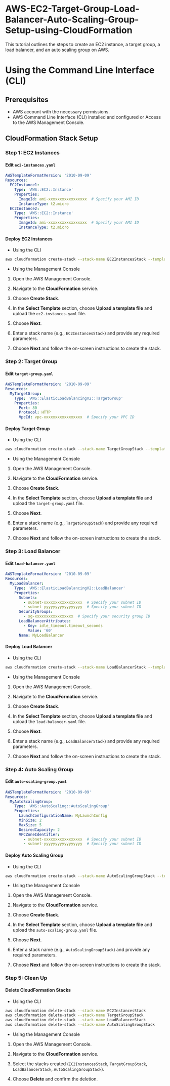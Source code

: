 # AWS-EC2-Target-Group-Load-Balancer-Auto-Scaling-Group-Setup-using-CloudFormation
This tutorial outlines the steps to create an EC2 instance, a target group, a load balancer, and an auto scaling group on AWS.

# Using the Command Line Interface (CLI)

## Prerequisites

- AWS account with the necessary permissions.
- AWS Command Line Interface (CLI) installed and configured or Access to the AWS Management Console.

## CloudFormation Stack Setup

### Step 1: EC2 Instances

#### Edit `ec2-instances.yaml`

```yaml
AWSTemplateFormatVersion: '2010-09-09'
Resources:
  EC2Instance1:
    Type: 'AWS::EC2::Instance'
    Properties:
      ImageId: ami-xxxxxxxxxxxxxxxxx  # Specify your AMI ID
      InstanceType: t2.micro
  EC2Instance2:
    Type: 'AWS::EC2::Instance'
    Properties:
      ImageId: ami-xxxxxxxxxxxxxxxxx  # Specify your AMI ID
      InstanceType: t2.micro
```

#### Deploy EC2 Instances

- Using the CLI
  
```bash
aws cloudformation create-stack --stack-name EC2InstancesStack --template-body file://ec2-instances.yaml
```

- Using the Management Console
  
1. Open the AWS Management Console.

2. Navigate to the **CloudFormation** service.

3. Choose **Create Stack**.

4. In the **Select Template** section, choose **Upload a template file** and upload the `ec2-instances.yaml` file.

5. Choose **Next**.

6. Enter a stack name (e.g., `EC2InstancesStack`) and provide any required parameters.

7. Choose **Next** and follow the on-screen instructions to create the stack.

### Step 2: Target Group

#### Edit `target-group.yaml`

```yaml
AWSTemplateFormatVersion: '2010-09-09'
Resources:
  MyTargetGroup:
    Type: 'AWS::ElasticLoadBalancingV2::TargetGroup'
    Properties:
      Port: 80
      Protocol: HTTP
      VpcId: vpc-xxxxxxxxxxxxxxxxx  # Specify your VPC ID
```

#### Deploy Target Group

- Using the CLI

```bash
aws cloudformation create-stack --stack-name TargetGroupStack --template-body file://target-group.yaml
```

- Using the Management Console

1. Open the AWS Management Console.

2. Navigate to the **CloudFormation** service.

3. Choose **Create Stack**.

4. In the **Select Template** section, choose **Upload a template file** and upload the `target-group.yaml` file.

5. Choose **Next**.

6. Enter a stack name (e.g., `TargetGroupStack`) and provide any required parameters.

7. Choose **Next** and follow the on-screen instructions to create the stack.

### Step 3: Load Balancer

#### Edit `load-balancer.yaml`

```yaml
AWSTemplateFormatVersion: '2010-09-09'
Resources:
  MyLoadBalancer:
    Type: 'AWS::ElasticLoadBalancingV2::LoadBalancer'
    Properties:
      Subnets:
        - subnet-xxxxxxxxxxxxxxxxx  # Specify your subnet ID
        - subnet-yyyyyyyyyyyyyyyyy  # Specify your subnet ID
      SecurityGroups:
        - sg-xxxxxxxxxxxxxxxxx  # Specify your security group ID
      LoadBalancerAttributes:
        - Key: idle_timeout.timeout_seconds
          Value: '60'
      Name: MyLoadBalancer
```

#### Deploy Load Balancer

- Using the CLI

```bash
aws cloudformation create-stack --stack-name LoadBalancerStack --template-body file://load-balancer.yaml
```

- Using the Management Console

1. Open the AWS Management Console.

2. Navigate to the **CloudFormation** service.

3. Choose **Create Stack**.

4. In the **Select Template** section, choose **Upload a template file** and upload the `load-balancer.yaml` file.

5. Choose **Next**.

6. Enter a stack name (e.g., `LoadBalancerStack`) and provide any required parameters.

7. Choose **Next** and follow the on-screen instructions to create the stack.

### Step 4: Auto Scaling Group

#### Edit `auto-scaling-group.yaml`

```yaml
AWSTemplateFormatVersion: '2010-09-09'
Resources:
  MyAutoScalingGroup:
    Type: 'AWS::AutoScaling::AutoScalingGroup'
    Properties:
      LaunchConfigurationName: MyLaunchConfig
      MinSize: 2
      MaxSize: 5
      DesiredCapacity: 2
      VPCZoneIdentifier:
        - subnet-xxxxxxxxxxxxxxxxx  # Specify your subnet ID
        - subnet-yyyyyyyyyyyyyyyyy  # Specify your subnet ID
```

#### Deploy Auto Scaling Group

- Using the CLI

```bash
aws cloudformation create-stack --stack-name AutoScalingGroupStack --template-body file://auto-scaling-group.yaml
```

- Using the Management Console

1. Open the AWS Management Console.

2. Navigate to the **CloudFormation** service.

3. Choose **Create Stack**.

4. In the **Select Template** section, choose **Upload a template file** and upload the `auto-scaling-group.yaml` file.

5. Choose **Next**.

6. Enter a stack name (e.g., `AutoScalingGroupStack`) and provide any required parameters.

7. Choose **Next** and follow the on-screen instructions to create the stack.


### Step 5: Clean Up

#### Delete CloudFormation Stacks

- Using the CLI

```bash
aws cloudformation delete-stack --stack-name EC2InstancesStack
aws cloudformation delete-stack --stack-name TargetGroupStack
aws cloudformation delete-stack --stack-name LoadBalancerStack
aws cloudformation delete-stack --stack-name AutoScalingGroupStack
```

- Using the Management Console

1. Open the AWS Management Console.

2. Navigate to the **CloudFormation** service.

3. Select the stacks created (`EC2InstancesStack`, `TargetGroupStack`, `LoadBalancerStack`, `AutoScalingGroupStack`).

4. Choose **Delete** and confirm the deletion.
